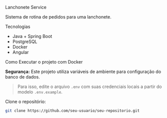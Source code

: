 Lanchonete Service

Sistema de rotina de pedidos para uma lanchonete.
 
Tecnologias  
- Java + Spring Boot
- PostgreSQL 
- Docker
- Angular 

Como Executar o projeto com Docker
 
**Segurança:** Este projeto utiliza variáveis de ambiente para configuração do banco de dados.  
> Para isso, edite o arquivo `.env` com suas credenciais locais a partir do modelo `.env.example`.

Clone o repositório:
   ```bash
   git clone https://github.com/seu-usuario/seu-repositorio.git



